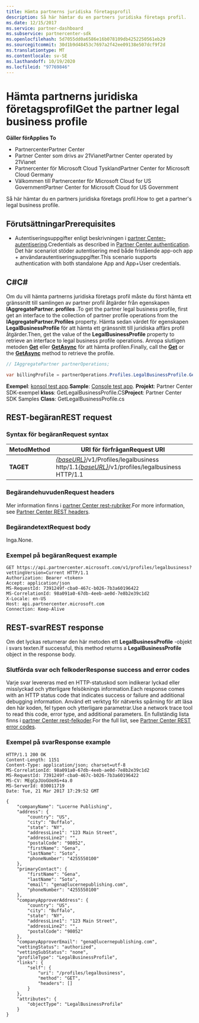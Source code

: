 ```yaml
---
title: Hämta partnerns juridiska företagsprofil
description: Så här hämtar du en partners juridiska företags profil.
ms.date: 12/15/2017
ms.service: partner-dashboard
ms.subservice: partnercenter-sdk
ms.openlocfilehash: 5d7055dd0a6586e16b078109db4252250561eb29
ms.sourcegitcommit: 30d1b9d48453c7697a2f42ee09138e507dcf9f2d
ms.translationtype: MT
ms.contentlocale: sv-SE
ms.lasthandoff: 10/19/2020
ms.locfileid: "97769846"
---
```

# <a name="get-the-partner-legal-business-profile"></a><span data-ttu-id="82de5-103">Hämta partnerns juridiska företagsprofil</span><span class="sxs-lookup"><span data-stu-id="82de5-103">Get the partner legal business profile</span></span>

<span data-ttu-id="82de5-104">**Gäller för**</span><span class="sxs-lookup"><span data-stu-id="82de5-104">**Applies To**</span></span>

- <span data-ttu-id="82de5-105">Partnercenter</span><span class="sxs-lookup"><span data-stu-id="82de5-105">Partner Center</span></span>
- <span data-ttu-id="82de5-106">Partner Center som drivs av 21Vianet</span><span class="sxs-lookup"><span data-stu-id="82de5-106">Partner Center operated by 21Vianet</span></span>
- <span data-ttu-id="82de5-107">Partnercenter för Microsoft Cloud Tyskland</span><span class="sxs-lookup"><span data-stu-id="82de5-107">Partner Center for Microsoft Cloud Germany</span></span>
- <span data-ttu-id="82de5-108">Välkommen till Partnercenter för Microsoft Cloud for US Government</span><span class="sxs-lookup"><span data-stu-id="82de5-108">Partner Center for Microsoft Cloud for US Government</span></span>

<span data-ttu-id="82de5-109">Så här hämtar du en partners juridiska företags profil.</span><span class="sxs-lookup"><span data-stu-id="82de5-109">How to get a partner's legal business profile.</span></span>

## <a name="prerequisites"></a><span data-ttu-id="82de5-110">Förutsättningar</span><span class="sxs-lookup"><span data-stu-id="82de5-110">Prerequisites</span></span>

- <span data-ttu-id="82de5-111">Autentiseringsuppgifter enligt beskrivningen i [partner Center-autentisering](partner-center-authentication.md).</span><span class="sxs-lookup"><span data-stu-id="82de5-111">Credentials as described in [Partner Center authentication](partner-center-authentication.md).</span></span> <span data-ttu-id="82de5-112">Det här scenariot stöder autentisering med både fristående app-och app + användarautentiseringsuppgifter.</span><span class="sxs-lookup"><span data-stu-id="82de5-112">This scenario supports authentication with both standalone App and App+User credentials.</span></span>

## <a name="c"></a><span data-ttu-id="82de5-113">C\#</span><span class="sxs-lookup"><span data-stu-id="82de5-113">C\#</span></span>

<span data-ttu-id="82de5-114">Om du vill hämta partnerns juridiska företags profil måste du först hämta ett gränssnitt till samlingen av partner profil åtgärder från egenskapen **IAggregatePartner. profiles** .</span><span class="sxs-lookup"><span data-stu-id="82de5-114">To get the partner legal business profile, first get an interface to the collection of partner profile operations from the **IAggregatePartner.Profiles** property.</span></span> <span data-ttu-id="82de5-115">Hämta sedan värdet för egenskapen **LegalBusinessProfile** för att hämta ett gränssnitt till juridiska affärs profil åtgärder.</span><span class="sxs-lookup"><span data-stu-id="82de5-115">Then, get the value of the **LegalBusinessProfile** property to retrieve an interface to legal business profile operations.</span></span> <span data-ttu-id="82de5-116">Anropa slutligen metoden [**Get**](/dotnet/api/microsoft.store.partnercenter.profiles.ilegalbusinessprofile.get) eller [**GetAsync**](/dotnet/api/microsoft.store.partnercenter.profiles.ilegalbusinessprofile.getasync) för att hämta profilen.</span><span class="sxs-lookup"><span data-stu-id="82de5-116">Finally, call the [**Get**](/dotnet/api/microsoft.store.partnercenter.profiles.ilegalbusinessprofile.get) or the [**GetAsync**](/dotnet/api/microsoft.store.partnercenter.profiles.ilegalbusinessprofile.getasync) method to retrieve the profile.</span></span>

``` csharp
// IAggregatePartner partnerOperations;

var billingProfile = partnerOperations.Profiles.LegalBusinessProfile.Get();
```

<span data-ttu-id="82de5-117">**Exempel**: [konsol test app](console-test-app.md).</span><span class="sxs-lookup"><span data-stu-id="82de5-117">**Sample**: [Console test app](console-test-app.md).</span></span> <span data-ttu-id="82de5-118">**Projekt**: Partner Center SDK-exempel **klass**: GetLegalBusinessProfile.CS</span><span class="sxs-lookup"><span data-stu-id="82de5-118">**Project**: Partner Center SDK Samples **Class**: GetLegalBusinessProfile.cs</span></span>

## <a name="rest-request"></a><span data-ttu-id="82de5-119">REST-begäran</span><span class="sxs-lookup"><span data-stu-id="82de5-119">REST request</span></span>

### <a name="request-syntax"></a><span data-ttu-id="82de5-120">Syntax för begäran</span><span class="sxs-lookup"><span data-stu-id="82de5-120">Request syntax</span></span>

| <span data-ttu-id="82de5-121">Metod</span><span class="sxs-lookup"><span data-stu-id="82de5-121">Method</span></span>  | <span data-ttu-id="82de5-122">URI för förfrågan</span><span class="sxs-lookup"><span data-stu-id="82de5-122">Request URI</span></span>                                                                    |
|---------|--------------------------------------------------------------------------------|
| <span data-ttu-id="82de5-123">**TA**</span><span class="sxs-lookup"><span data-stu-id="82de5-123">**GET**</span></span> | <span data-ttu-id="82de5-124">[*{baseURL}*](partner-center-rest-urls.md)/v1/Profiles/legalbusiness http/1.1</span><span class="sxs-lookup"><span data-stu-id="82de5-124">[*{baseURL}*](partner-center-rest-urls.md)/v1/profiles/legalbusiness HTTP/1.1</span></span> |

### <a name="request-headers"></a><span data-ttu-id="82de5-125">Begärandehuvuden</span><span class="sxs-lookup"><span data-stu-id="82de5-125">Request headers</span></span>

<span data-ttu-id="82de5-126">Mer information finns i [partner Center rest-rubriker](headers.md).</span><span class="sxs-lookup"><span data-stu-id="82de5-126">For more information, see [Partner Center REST headers](headers.md).</span></span>

### <a name="request-body"></a><span data-ttu-id="82de5-127">Begärandetext</span><span class="sxs-lookup"><span data-stu-id="82de5-127">Request body</span></span>

<span data-ttu-id="82de5-128">Inga.</span><span class="sxs-lookup"><span data-stu-id="82de5-128">None.</span></span>

### <a name="request-example"></a><span data-ttu-id="82de5-129">Exempel på begäran</span><span class="sxs-lookup"><span data-stu-id="82de5-129">Request example</span></span>

```http
GET https://api.partnercenter.microsoft.com/v1/profiles/legalbusiness?vettingVersion=Current HTTP/1.1
Authorization: Bearer <token>
Accept: application/json
MS-RequestId: 7391249f-cba0-467c-b026-7b3a60196422
MS-CorrelationId: 98a091a0-67db-4eeb-ae0d-7e8b2e39c1d2
X-Locale: en-US
Host: api.partnercenter.microsoft.com
Connection: Keep-Alive
```

## <a name="rest-response"></a><span data-ttu-id="82de5-130">REST-svar</span><span class="sxs-lookup"><span data-stu-id="82de5-130">REST response</span></span>

<span data-ttu-id="82de5-131">Om det lyckas returnerar den här metoden ett **LegalBusinessProfile** -objekt i svars texten.</span><span class="sxs-lookup"><span data-stu-id="82de5-131">If successful, this method returns a **LegalBusinessProfile** object in the response body.</span></span>

### <a name="response-success-and-error-codes"></a><span data-ttu-id="82de5-132">Slutförda svar och felkoder</span><span class="sxs-lookup"><span data-stu-id="82de5-132">Response success and error codes</span></span>

<span data-ttu-id="82de5-133">Varje svar levereras med en HTTP-statuskod som indikerar lyckad eller misslyckad och ytterligare felsöknings information.</span><span class="sxs-lookup"><span data-stu-id="82de5-133">Each response comes with an HTTP status code that indicates success or failure and additional debugging information.</span></span> <span data-ttu-id="82de5-134">Använd ett verktyg för nätverks spårning för att läsa den här koden, fel typen och ytterligare parametrar.</span><span class="sxs-lookup"><span data-stu-id="82de5-134">Use a network trace tool to read this code, error type, and additional parameters.</span></span> <span data-ttu-id="82de5-135">En fullständig lista finns i [partner Center rest-felkoder](error-codes.md).</span><span class="sxs-lookup"><span data-stu-id="82de5-135">For the full list, see [Partner Center REST error codes](error-codes.md).</span></span>

### <a name="response-example"></a><span data-ttu-id="82de5-136">Exempel på svar</span><span class="sxs-lookup"><span data-stu-id="82de5-136">Response example</span></span>

```http
HTTP/1.1 200 OK
Content-Length: 1151
Content-Type: application/json; charset=utf-8
MS-CorrelationId: 98a091a0-67db-4eeb-ae0d-7e8b2e39c1d2
MS-RequestId: 7391249f-cba0-467c-b026-7b3a60196422
MS-CV: MEgCpJUoGUeXG+4a.0
MS-ServerId: 030011719
Date: Tue, 21 Mar 2017 17:29:52 GMT

{
    "companyName": "Lucerne Publishing",
    "address": {
        "country": "US",
        "city": "Buffalo",
        "state": "NY",
        "addressLine1": "123 Main Street",
        "addressLine2": "",
        "postalCode": "98052",
        "firstName": "Gena",
        "lastName": "Soto",
        "phoneNumber": "4255550100"
    },
    "primaryContact": {
        "firstName": "Gena",
        "lastName": "Soto",
        "email": "gena@lucernepublishing.com",
        "phoneNumber": "4255550100"
    },
    "companyApproverAddress": {
        "country": "US",
        "city": "Buffalo",
        "state": "NY",
        "addressLine1": "123 Main Street",
        "addressLine2": "",
        "postalCode": "98052"
    },
    "companyApproverEmail": "gena@lucernepublishing.com",
    "vettingStatus": "authorized",
    "vettingSubStatus": "none",
    "profileType": "LegalBusinessProfile",
    "links": {
        "self": {
            "uri": "/profiles/legalbusiness",
            "method": "GET",
            "headers": []
        }
    },
    "attributes": {
        "objectType": "LegalBusinessProfile"
    }
}
```
